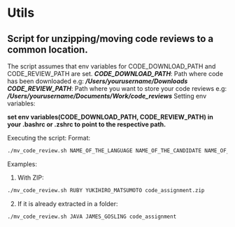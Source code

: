 # Utils

## Script for unzipping/moving code reviews to a common location.

The script assumes that env variables for CODE_DOWNLOAD_PATH and CODE_REVIEW_PATH are set.
**_CODE_DOWNLOAD_PATH_**: Path where code has been downloaded e.g: **_/Users/yourusername/Downloads_**
**_CODE_REVIEW_PATH_**: Path where you want to store your code reviews e.g: **_/Users/yourusername/Documents/Work/code_reviews_**
Setting env variables:

**set env variables(CODE_DOWNLOAD_PATH, CODE_REVIEW_PATH) in your .bashrc or .zshrc to point to the respective path.**

Executing the script:
Format:
```bash
./mv_code_review.sh NAME_OF_THE_LANGUAGE NAME_OF_THE_CANDIDATE NAME_OF_THE_DOWNLOADED_FILE
```
Examples:
1) With ZIP:
```bash
./mv_code_review.sh RUBY YUKIHIRO_MATSUMOTO code_assignment.zip
```
2) If it is already extracted in a folder:
```bash
./mv_code_review.sh JAVA JAMES_GOSLING code_assignment
```
